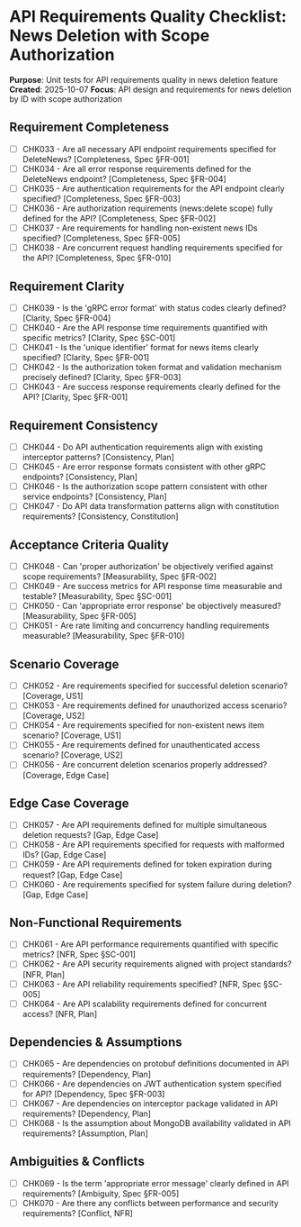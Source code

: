 # API Requirements Quality Checklist: News Deletion with Scope Authorization

**Purpose**: Unit tests for API requirements quality in news deletion feature
**Created**: 2025-10-07
**Focus**: API design and requirements for news deletion by ID with scope authorization

## Requirement Completeness

- [ ] CHK033 - Are all necessary API endpoint requirements specified for DeleteNews? [Completeness, Spec §FR-001]
- [ ] CHK034 - Are all error response requirements defined for the DeleteNews endpoint? [Completeness, Spec §FR-004]
- [ ] CHK035 - Are authentication requirements for the API endpoint clearly specified? [Completeness, Spec §FR-003]
- [ ] CHK036 - Are authorization requirements (news:delete scope) fully defined for the API? [Completeness, Spec §FR-002]
- [ ] CHK037 - Are requirements for handling non-existent news IDs specified? [Completeness, Spec §FR-005]
- [ ] CHK038 - Are concurrent request handling requirements specified for the API? [Completeness, Spec §FR-010]

## Requirement Clarity

- [ ] CHK039 - Is the 'gRPC error format' with status codes clearly defined? [Clarity, Spec §FR-004]
- [ ] CHK040 - Are the API response time requirements quantified with specific metrics? [Clarity, Spec §SC-001]
- [ ] CHK041 - Is the 'unique identifier' format for news items clearly specified? [Clarity, Spec §FR-001]
- [ ] CHK042 - Is the authorization token format and validation mechanism precisely defined? [Clarity, Spec §FR-003]
- [ ] CHK043 - Are success response requirements clearly defined for the API? [Clarity, Spec §FR-001]

## Requirement Consistency

- [ ] CHK044 - Do API authentication requirements align with existing interceptor patterns? [Consistency, Plan]
- [ ] CHK045 - Are error response formats consistent with other gRPC endpoints? [Consistency, Plan]
- [ ] CHK046 - Is the authorization scope pattern consistent with other service endpoints? [Consistency, Plan]
- [ ] CHK047 - Do API data transformation patterns align with constitution requirements? [Consistency, Constitution]

## Acceptance Criteria Quality

- [ ] CHK048 - Can 'proper authorization' be objectively verified against scope requirements? [Measurability, Spec §FR-002]
- [ ] CHK049 - Are success metrics for API response time measurable and testable? [Measurability, Spec §SC-001]
- [ ] CHK050 - Can 'appropriate error response' be objectively measured? [Measurability, Spec §FR-005]
- [ ] CHK051 - Are rate limiting and concurrency handling requirements measurable? [Measurability, Spec §FR-010]

## Scenario Coverage

- [ ] CHK052 - Are requirements specified for successful deletion scenario? [Coverage, US1]
- [ ] CHK053 - Are requirements defined for unauthorized access scenario? [Coverage, US2]
- [ ] CHK054 - Are requirements specified for non-existent news item scenario? [Coverage, US1]
- [ ] CHK055 - Are requirements defined for unauthenticated access scenario? [Coverage, US2]
- [ ] CHK056 - Are concurrent deletion scenarios properly addressed? [Coverage, Edge Case]

## Edge Case Coverage

- [ ] CHK057 - Are API requirements defined for multiple simultaneous deletion requests? [Gap, Edge Case]
- [ ] CHK058 - Are API requirements specified for requests with malformed IDs? [Gap, Edge Case]
- [ ] CHK059 - Are API requirements defined for token expiration during request? [Gap, Edge Case]
- [ ] CHK060 - Are requirements specified for system failure during deletion? [Gap, Edge Case]

## Non-Functional Requirements

- [ ] CHK061 - Are API performance requirements quantified with specific metrics? [NFR, Spec §SC-001]
- [ ] CHK062 - Are API security requirements aligned with project standards? [NFR, Plan]
- [ ] CHK063 - Are API reliability requirements specified? [NFR, Spec §SC-005]
- [ ] CHK064 - Are API scalability requirements defined for concurrent access? [NFR, Plan]

## Dependencies & Assumptions

- [ ] CHK065 - Are dependencies on protobuf definitions documented in API requirements? [Dependency, Plan]
- [ ] CHK066 - Are dependencies on JWT authentication system specified for API? [Dependency, Spec §FR-003]
- [ ] CHK067 - Are dependencies on interceptor package validated in API requirements? [Dependency, Plan]
- [ ] CHK068 - Is the assumption about MongoDB availability validated in API requirements? [Assumption, Plan]

## Ambiguities & Conflicts

- [ ] CHK069 - Is the term 'appropriate error message' clearly defined in API requirements? [Ambiguity, Spec §FR-005]
- [ ] CHK070 - Are there any conflicts between performance and security requirements? [Conflict, NFR]